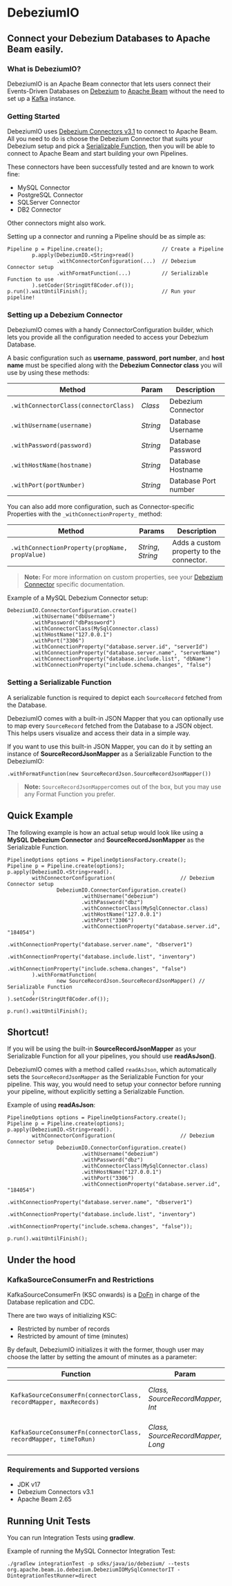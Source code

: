 <!--
    Licensed to the Apache Software Foundation (ASF) under one
    or more contributor license agreements.  See the NOTICE file
    distributed with this work for additional information
    regarding copyright ownership.  The ASF licenses this file
    to you under the Apache License, Version 2.0 (the
    "License"); you may not use this file except in compliance
    with the License.  You may obtain a copy of the License at

      http://www.apache.org/licenses/LICENSE-2.0

    Unless required by applicable law or agreed to in writing,
    software distributed under the License is distributed on an
    "AS IS" BASIS, WITHOUT WARRANTIES OR CONDITIONS OF ANY
    KIND, either express or implied.  See the License for the
    specific language governing permissions and limitations
    under the License.
-->

# DebeziumIO
## Connect your Debezium Databases to Apache Beam easily.

### What is DebeziumIO?
DebeziumIO is an Apache Beam connector that lets users connect their Events-Driven Databases on [Debezium](https://debezium.io) to [Apache Beam](https://beam.apache.org/) without the need to set up a [Kafka](https://kafka.apache.org/) instance.

### Getting Started

DebeziumIO uses [Debezium Connectors v3.1](https://debezium.io/documentation/reference/3.1/connectors/) to connect to Apache Beam. All you need to do is choose the Debezium Connector that suits your Debezium setup and pick a [Serializable Function](https://beam.apache.org/releases/javadoc/2.65.0/org/apache/beam/sdk/transforms/SerializableFunction.html), then you will be able to connect to Apache Beam and start building your own Pipelines.

These connectors have been successfully tested and are known to work fine:
*  MySQL Connector
*  PostgreSQL Connector
*  SQLServer Connector
*  DB2 Connector

Other connectors might also work.


Setting up a connector and running a Pipeline should be as simple as:
```
Pipeline p = Pipeline.create();                   // Create a Pipeline
        p.apply(DebeziumIO.<String>read()
                .withConnectorConfiguration(...)  // Debezium Connector setup
                .withFormatFunction(...)          // Serializable Function to use
        ).setCoder(StringUtf8Coder.of());
p.run().waitUntilFinish();                        // Run your pipeline!
```

### Setting up a Debezium Connector

DebeziumIO comes with a handy ConnectorConfiguration builder, which lets you provide all the configuration needed to access your Debezium Database.

A basic configuration such as **username**, **password**, **port number**, and **host name** must be specified along with the **Debezium Connector class** you will use by using these methods:

|Method|Param|Description|
|-|-|-|
|`.withConnectorClass(connectorClass)`|_Class_|Debezium Connector|
|`.withUsername(username)`|_String_|Database Username|
|`.withPassword(password)`|_String_|Database Password|
|`.withHostName(hostname)`|_String_|Database Hostname|
|`.withPort(portNumber)`|_String_|Database Port number|

You can also add more configuration, such as Connector-specific Properties with the `_withConnectionProperty_` method:

|Method|Params|Description|
|-|-|-|
|`.withConnectionProperty(propName, propValue)`|_String_, _String_|Adds a custom property to the connector.|
> **Note:** For more information on custom properties, see your [Debezium Connector](https://debezium.io/documentation/reference/3.1/connectors/) specific documentation.

Example of a MySQL Debezium Connector setup:
```
DebeziumIO.ConnectorConfiguration.create()
        .withUsername("dbUsername")
        .withPassword("dbPassword")
        .withConnectorClass(MySqlConnector.class)
        .withHostName("127.0.0.1")
        .withPort("3306")
        .withConnectionProperty("database.server.id", "serverId")
        .withConnectionProperty("database.server.name", "serverName")
        .withConnectionProperty("database.include.list", "dbName")
        .withConnectionProperty("include.schema.changes", "false")
```

### Setting a Serializable Function

A serializable function is required to depict each `SourceRecord` fetched from the Database.

DebeziumIO comes with a built-in JSON Mapper that you can optionally use to map every `SourceRecord` fetched from the Database to a JSON object. This helps users visualize and access their data in a simple way.

If you want to use this built-in JSON Mapper, you can do it by setting an instance of **SourceRecordJsonMapper** as a Serializable Function to the DebeziumIO:
```
.withFormatFunction(new SourceRecordJson.SourceRecordJsonMapper())
```
> **Note:** `SourceRecordJsonMapper`comes out of the box, but you may use any Format Function you prefer.

## Quick Example

The following example is how an actual setup would look like using a **MySQL Debezium Connector** and **SourceRecordJsonMapper** as the Serializable Function.
```
PipelineOptions options = PipelineOptionsFactory.create();
Pipeline p = Pipeline.create(options);
p.apply(DebeziumIO.<String>read().
        withConnectorConfiguration(                     // Debezium Connector setup
                DebeziumIO.ConnectorConfiguration.create()
                        .withUsername("debezium")
                        .withPassword("dbz")
                        .withConnectorClass(MySqlConnector.class)
                        .withHostName("127.0.0.1")
                        .withPort("3306")
                        .withConnectionProperty("database.server.id", "184054")
                        .withConnectionProperty("database.server.name", "dbserver1")
                        .withConnectionProperty("database.include.list", "inventory")
                        .withConnectionProperty("include.schema.changes", "false")
        ).withFormatFunction(
                new SourceRecordJson.SourceRecordJsonMapper() // Serializable Function
        )
).setCoder(StringUtf8Coder.of());

p.run().waitUntilFinish();
```

## Shortcut!

If you will be using the built-in **SourceRecordJsonMapper** as your Serializable Function for all your pipelines, you should use **readAsJson()**.

DebeziumIO comes with a method called `readAsJson`, which automatically sets the `SourceRecordJsonMapper` as the Serializable Function for your pipeline. This way, you would need to setup your connector before running your pipeline, without explicitly setting a Serializable Function.

Example of using **readAsJson**:
```
PipelineOptions options = PipelineOptionsFactory.create();
Pipeline p = Pipeline.create(options);
p.apply(DebeziumIO.<String>read().
        withConnectorConfiguration(                     // Debezium Connector setup
                DebeziumIO.ConnectorConfiguration.create()
                        .withUsername("debezium")
                        .withPassword("dbz")
                        .withConnectorClass(MySqlConnector.class)
                        .withHostName("127.0.0.1")
                        .withPort("3306")
                        .withConnectionProperty("database.server.id", "184054")
                        .withConnectionProperty("database.server.name", "dbserver1")
                        .withConnectionProperty("database.include.list", "inventory")
                        .withConnectionProperty("include.schema.changes", "false"));

p.run().waitUntilFinish();
```

## Under the hood

### KafkaSourceConsumerFn and Restrictions

KafkaSourceConsumerFn (KSC onwards) is a [DoFn](https://beam.apache.org/releases/javadoc/2.65.0/org/apache/beam/sdk/transforms/DoFn.html) in charge of the Database replication and CDC.

There are two ways of initializing KSC:
*  Restricted by number of records
*  Restricted by amount of time (minutes)

By default, DebeziumIO initializes it with the former, though user may choose the latter by setting the amount of minutes as a parameter:

|Function|Param|Description|
|-|-|-|
|`KafkaSourceConsumerFn(connectorClass, recordMapper, maxRecords)`|_Class, SourceRecordMapper, Int_|Restrict run by number of records (Default).|
|`KafkaSourceConsumerFn(connectorClass, recordMapper, timeToRun)`|_Class, SourceRecordMapper, Long_|Restrict run by amount of time (in minutes).|

### Requirements and Supported versions

-  JDK v17
-  Debezium Connectors v3.1
-  Apache Beam 2.65

## Running Unit Tests

You can run Integration Tests using **gradlew**.

Example of running the MySQL Connector Integration Test:
```
./gradlew integrationTest -p sdks/java/io/debezium/ --tests org.apache.beam.io.debezium.DebeziumIOMySqlConnectorIT -DintegrationTestRunner=direct
```